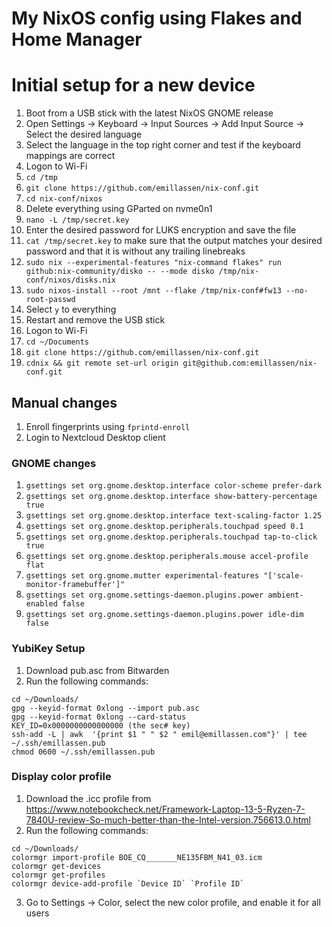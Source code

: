 # My NixOS config using Flakes and Home Manager

# Initial setup for a new device
1. Boot from a USB stick with the latest NixOS GNOME release
1. Open Settings -> Keyboard -> Input Sources -> Add Input Source -> Select the desired language
1. Select the language in the top right corner and test if the keyboard mappings are correct
1. Logon to Wi-Fi
1. `cd /tmp`
1. `git clone https://github.com/emillassen/nix-conf.git`
1. `cd nix-conf/nixos`
1. Delete everything using GParted on nvme0n1
1. `nano -L /tmp/secret.key`
1. Enter the desired password for LUKS encryption and save the file
1. `cat /tmp/secret.key` to make sure that the output matches your desired password and that it is without any trailing linebreaks
1. `sudo nix --experimental-features "nix-command flakes" run github:nix-community/disko -- --mode disko /tmp/nix-conf/nixos/disks.nix`
1. `sudo nixos-install --root /mnt --flake /tmp/nix-conf#fw13 --no-root-passwd`
1. Select `y` to everything
1. Restart and remove the USB stick
1. Logon to Wi-Fi
1. `cd ~/Documents`
1. `git clone https://github.com/emillassen/nix-conf.git`
1. `cdnix && git remote set-url origin git@github.com:emillassen/nix-conf.git`

## Manual changes
1. Enroll fingerprints using `fprintd-enroll`
1. Login to Nextcloud Desktop client

### GNOME changes
1. `gsettings set org.gnome.desktop.interface color-scheme prefer-dark`
1. `gsettings set org.gnome.desktop.interface show-battery-percentage true`
1. `gsettings set org.gnome.desktop.interface text-scaling-factor 1.25`
1. `gsettings set org.gnome.desktop.peripherals.touchpad speed 0.1`
1. `gsettings set org.gnome.desktop.peripherals.touchpad tap-to-click true`
1. `gsettings set org.gnome.desktop.peripherals.mouse accel-profile flat`
1. `gsettings set org.gnome.mutter experimental-features "['scale-monitor-framebuffer']"`
1. `gsettings set org.gnome.settings-daemon.plugins.power ambient-enabled false`
1. `gsettings set org.gnome.settings-daemon.plugins.power idle-dim false`

### YubiKey Setup
1. Download pub.asc from Bitwarden
1. Run the following commands: 
```
cd ~/Downloads/
gpg --keyid-format 0xlong --import pub.asc
gpg --keyid-format 0xlong --card-status
KEY_ID=0x0000000000000000 (the sec# key)
ssh-add -L | awk  '{print $1 " " $2 " emil@emillassen.com"}' | tee ~/.ssh/emillassen.pub
chmod 0600 ~/.ssh/emillassen.pub
```

### Display color profile
1. Download the .icc profile from https://www.notebookcheck.net/Framework-Laptop-13-5-Ryzen-7-7840U-review-So-much-better-than-the-Intel-version.756613.0.html
1. Run the following commands:
```
cd ~/Downloads/
colormgr import-profile BOE_CQ_______NE135FBM_N41_03.icm
colormgr get-devices
colormgr get-profiles
colormgr device-add-profile `Device ID` `Profile ID`
```
3. Go to Settings -> Color, select the new color profile, and enable it for all users
